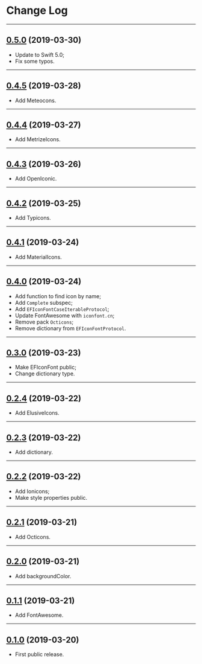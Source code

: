 # Change Log

-----

## [0.5.0](https://github.com/EFPrefix/EFIconFont/releases/tag/0.5.0) (2019-03-30)

- Update to Swift 5.0;
- Fix some typos.

---

## [0.4.5](https://github.com/EFPrefix/EFIconFont/releases/tag/0.4.5) (2019-03-28)

- Add Meteocons.

---

## [0.4.4](https://github.com/EFPrefix/EFIconFont/releases/tag/0.4.4) (2019-03-27)

- Add MetrizeIcons.

---

## [0.4.3](https://github.com/EFPrefix/EFIconFont/releases/tag/0.4.3) (2019-03-26)

- Add OpenIconic.

---

## [0.4.2](https://github.com/EFPrefix/EFIconFont/releases/tag/0.4.2) (2019-03-25)

- Add Typicons.

---

## [0.4.1](https://github.com/EFPrefix/EFIconFont/releases/tag/0.4.1) (2019-03-24)

- Add MaterialIcons.

---

## [0.4.0](https://github.com/EFPrefix/EFIconFont/releases/tag/0.4.0) (2019-03-24)

- Add function to find icon by name;
- Add `Complete` subspec;
- Add `EFIconFontCaseIterableProtocol`;
- Update FontAwesome with `iconfont.cn`;
- Remove pack `Octicons`;
- Remove dictionary from `EFIconFontProtocol`.

---

## [0.3.0](https://github.com/EFPrefix/EFIconFont/releases/tag/0.3.0) (2019-03-23)

- Make EFIconFont public;
- Change dictionary type.

---

## [0.2.4](https://github.com/EFPrefix/EFIconFont/releases/tag/0.2.4) (2019-03-22)

- Add ElusiveIcons.

---

## [0.2.3](https://github.com/EFPrefix/EFIconFont/releases/tag/0.2.3) (2019-03-22)

- Add dictionary.

---

## [0.2.2](https://github.com/EFPrefix/EFIconFont/releases/tag/0.2.2) (2019-03-22)

- Add Ionicons;
- Make style properties public.

---

## [0.2.1](https://github.com/EFPrefix/EFIconFont/releases/tag/0.2.1) (2019-03-21)

- Add Octicons.

---

## [0.2.0](https://github.com/EFPrefix/EFIconFont/releases/tag/0.2.0) (2019-03-21)

- Add backgroundColor.

---

## [0.1.1](https://github.com/EFPrefix/EFIconFont/releases/tag/0.1.1) (2019-03-21)

- Add FontAwesome.

---

## [0.1.0](https://github.com/EFPrefix/EFIconFont/releases/tag/0.1.0) (2019-03-20)

- First public release.

